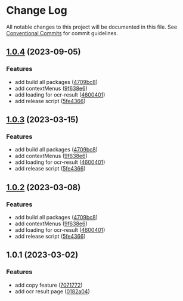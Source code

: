 # Change Log

All notable changes to this project will be documented in this file.
See [Conventional Commits](https://conventionalcommits.org) for commit guidelines.

## [1.0.4](https://github.com/zzzzzzzcccccc/chrome-plugins/compare/@chrome-plugin/ocr-result@1.0.1...@chrome-plugin/ocr-result@1.0.4) (2023-09-05)


### Features

* add build all packages ([4709bc8](https://github.com/zzzzzzzcccccc/chrome-plugins/commit/4709bc8274a40e74c4b9170326093555ccb15a9f))
* add contextMenus ([9f638e6](https://github.com/zzzzzzzcccccc/chrome-plugins/commit/9f638e6432a956246290b5cde6b10cc799894f1a))
* add loading for ocr-result ([4600401](https://github.com/zzzzzzzcccccc/chrome-plugins/commit/46004012a66570299dbc5bb71665fe26ef98951d))
* add release script ([5fe4366](https://github.com/zzzzzzzcccccc/chrome-plugins/commit/5fe4366a26d22e360bbfc404add470cd4123e069))





## [1.0.3](https://github.com/zzzzzzzcccccc/chrome-plugins/compare/@chrome-plugin/ocr-result@1.0.1...@chrome-plugin/ocr-result@1.0.3) (2023-03-15)


### Features

* add build all packages ([4709bc8](https://github.com/zzzzzzzcccccc/chrome-plugins/commit/4709bc8274a40e74c4b9170326093555ccb15a9f))
* add contextMenus ([9f638e6](https://github.com/zzzzzzzcccccc/chrome-plugins/commit/9f638e6432a956246290b5cde6b10cc799894f1a))
* add loading for ocr-result ([4600401](https://github.com/zzzzzzzcccccc/chrome-plugins/commit/46004012a66570299dbc5bb71665fe26ef98951d))
* add release script ([5fe4366](https://github.com/zzzzzzzcccccc/chrome-plugins/commit/5fe4366a26d22e360bbfc404add470cd4123e069))





## [1.0.2](https://github.com/zzzzzzzcccccc/chrome-plugins/compare/@chrome-plugin/ocr-result@1.0.1...@chrome-plugin/ocr-result@1.0.2) (2023-03-08)


### Features

* add build all packages ([4709bc8](https://github.com/zzzzzzzcccccc/chrome-plugins/commit/4709bc8274a40e74c4b9170326093555ccb15a9f))
* add contextMenus ([9f638e6](https://github.com/zzzzzzzcccccc/chrome-plugins/commit/9f638e6432a956246290b5cde6b10cc799894f1a))
* add loading for ocr-result ([4600401](https://github.com/zzzzzzzcccccc/chrome-plugins/commit/46004012a66570299dbc5bb71665fe26ef98951d))
* add release script ([5fe4366](https://github.com/zzzzzzzcccccc/chrome-plugins/commit/5fe4366a26d22e360bbfc404add470cd4123e069))





## 1.0.1 (2023-03-02)


### Features

* add copy feature ([7071772](https://github.com/zzzzzzzcccccc/chrome-plugins/commit/7071772e09cb227a51fca7b37fb6cea6e20120c6))
* add ocr result page ([0182a04](https://github.com/zzzzzzzcccccc/chrome-plugins/commit/0182a04972587a01338a065364e24e29b49da951))

